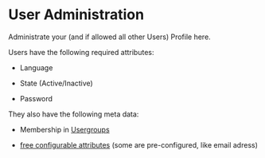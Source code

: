 # User Administration

Administrate your (and if allowed all other Users) Profile here.

Users have the following required attributes:


*  Language

*  State (Active/Inactive)

*  Password

They also have the following meta data:


*  Membership in [Usergroups](manual/groupadmin)

*  [free configurable attributes](administration/userattributes) (some are pre-configured, like email adress)

